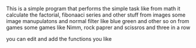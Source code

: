 This is a simple program that performs the simple task like
from math it calculate the factorial, fibonaaci series and other stuff
from images some image manupulatons and normal filter like blue green and other so on
from games some games like Nimm, rock paprer and scissros and three in a row

you can edit and add the functions you like
